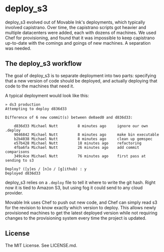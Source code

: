 # deploy_s3

deploy_s3 evolved out of Movable Ink's deployments, which typically involved capistrano. Over time, the capistrano scripts got heavier and multiple datacenters were added, each with dozens of machines. We used Chef for provisioning, and found that it was impossible to keep capistrano up-to-date with the comings and goings of new machines. A separation was needed.

## The deploy_s3 workflow

The goal of deploy_s3 is to separate deployment into two parts: specifying that a new version of code should be deployed, and actually deploying that code to the machines that need it.

A typical deployment would look like this:

    » ds3 production
    Attempting to deploy d836d33

    Difference of 6 new commit(s) between de0aed0 and d836d33:

        d836d33 Michael Nutt         8 minutes ago	   ignore our own .deploy
        9046842 Michael Nutt         8 minutes ago	   make bin executable
        b2b4038 Michael Nutt         8 minutes ago	   clean up gemspec
        e57b428 Michael Nutt         18 minutes ago	   refactoring
        4fba6fa Michael Nutt         26 minutes ago	   add commit comparisons
        349c4ce Michael Nutt         76 minutes ago	   first pass at sending to s3

    Deploy? ([y]es / [n]o / [g]ithub) : y
    Deployed d836d33

deploy_s3 relies on a `.deploy` file to tell it where to write the git hash.  Right now it is tied to Amazon S3, but using fog it could send to any cloud provider.

Movable Ink uses Chef to push out new code, and Chef can simply read s3 for the revision to know exactly which version to deploy. This allows newly provisioned machines to get the latest deployed version while not requiring changes to the provisioning system every time the project is updated.

## License

The MIT License. See LICENSE.md.
